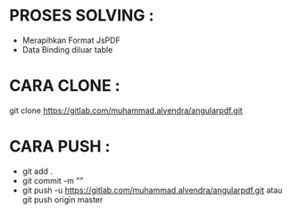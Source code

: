 # PROSES SOLVING :

- Merapihkan Format JsPDF
- Data Binding diluar table

# CARA CLONE :

git clone https://gitlab.com/muhammad.alvendra/angularpdf.git

# CARA PUSH :
- git add .
- git commit -m ""
- git push -u https://gitlab.com/muhammad.alvendra/angularpdf.git atau git push origin master
